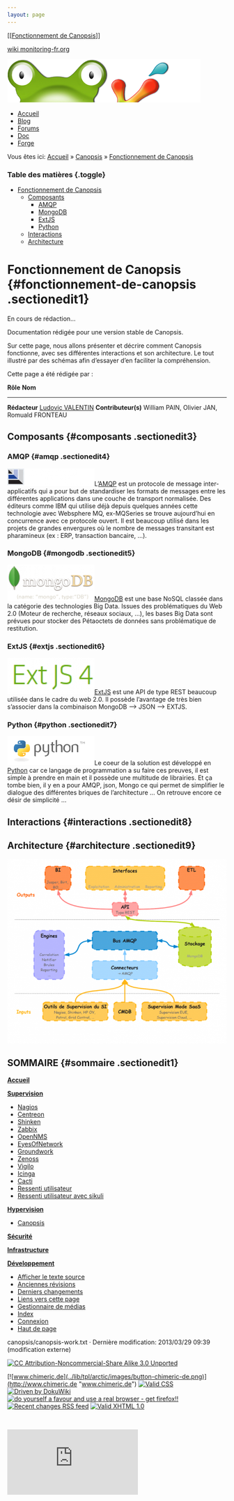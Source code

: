 ```yaml
---
layout: page
---
```


[[[Fonctionnement de Canopsis](canopsis-work@do=backlink.html)]]

[wiki monitoring-fr.org](../start.html "[ALT+H]")

![Logo Monitoring](../lib/tpl/arctic/images/logo_monitoring.png)

-   [Accueil](../index.html "Cliquez pour revenir |  l'accueil")
-   [Blog](http://www.monitoring-fr.org "Blog & News")
-   [Forums](http://forums.monitoring-fr.org "Forums")
-   [Doc](http://doc.monitoring-fr.org "Doc")
-   [Forge](https://github.com/monitoring-fr "Forge")

Vous êtes ici: [Accueil](../start.html "start") »
[Canopsis](start.html "canopsis:start") » [Fonctionnement de
Canopsis](canopsis-work.html "canopsis:canopsis-work")

### Table des matières {.toggle}

-   [Fonctionnement de
    Canopsis](canopsis-work.html#fonctionnement-de-canopsis)
    -   [Composants](canopsis-work.html#composants)
        -   [AMQP](canopsis-work.html#amqp)
        -   [MongoDB](canopsis-work.html#mongodb)
        -   [ExtJS](canopsis-work.html#extjs)
        -   [Python](canopsis-work.html#python)
    -   [Interactions](canopsis-work.html#interactions)
    -   [Architecture](canopsis-work.html#architecture)

Fonctionnement de Canopsis {#fonctionnement-de-canopsis .sectionedit1}
==========================

En cours de rédaction…

Documentation rédigée pour une version stable de Canopsis.

Sur cette page, nous allons présenter et décrire comment Canopsis
fonctionne, avec ses différentes interactions et son architecture. Le
tout illustré par des schémas afin d’essayer d’en faciliter la
compréhension.

Cette page a été rédigée par :

  **Rôle**              **Nom**
  --------------------- ---------------------------------------------------------------------------------------------------------------------------------------------------------
  **Rédacteur**         [Ludovic VALENTIN](http://www.monitoring-fr.org/community/members/ludovic-valentin/ "http://www.monitoring-fr.org/community/members/ludovic-valentin/")
  **Contributeur(s)**   William PAIN, Olivier JAN, Romuald FRONTEAU

Composants {#composants .sectionedit3}
----------

### AMQP {#amqp .sectionedit4}

![](../assets/media/canopsis/amqp-logo.png@w=200)L’[AMQP](http://www.amqp.org/ "http://www.amqp.org/")
est un protocole de message inter-applicatifs qui a pour but de
standardiser les formats de messages entre les différentes applications
dans une couche de transport normalisée. Des éditeurs comme IBM qui
utilise déjà depuis quelques années cette technologie avec Websphere MQ,
ex-MQSeries se trouve aujourd’hui en concurrence avec ce protocole
ouvert. Il est beaucoup utilisé dans les projets de grandes envergures
où le nombre de messages transitant est pharamineux (ex : ERP,
transaction bancaire, …).

### MongoDB {#mongodb .sectionedit5}

![](../assets/media/canopsis/logo-mongodb.png@w=200)[MongoDB](http://www.mongodb.org "http://www.mongodb.org")
est une base NoSQL classée dans la catégorie des technologies Big Data.
Issues des problématiques du Web 2.0 (Moteur de recherche, réseaux
sociaux, …), les bases Big Data sont prévues pour stocker des Pétaoctets
de données sans problématique de restitution.

### ExtJS {#extjs .sectionedit6}

![](../assets/media/canopsis/selection_330.png@w=200)[ExtJS](http://www.sencha.com/products/extjs "http://www.sencha.com/products/extjs")
est une API de type REST beaucoup utilisée dans le cadre du web 2.0. Il
possède l’avantage de très bien s’associer dans la combinaison MongoDB
–\> JSON –\> EXTJS.

### Python {#python .sectionedit7}

![](../assets/media/canopsis/python-logo.gif@w=200)Le coeur de la solution est
développé en [Python](http://www.python.org/ "http://www.python.org/")
car ce langage de programmation a su faire ces preuves, il est simple à
prendre en main et il possède une multitude de librairies. Et ça tombe
bien, il y en a pour AMQP, json, Mongo ce qui permet de simplifier le
dialogue des différentes briques de l’architecture … On retrouve encore
ce désir de simplicité …

Interactions {#interactions .sectionedit8}
------------

Architecture {#architecture .sectionedit9}
------------

![](../assets/media/canopsis/schema_architecture_canopsis.png@w=700)

SOMMAIRE {#sommaire .sectionedit1}
--------

**[Accueil](../start.html "start")**

**[Supervision](../supervision/start.html "supervision:start")**

-   [Nagios](../nagios/start.html "nagios:start")
-   [Centreon](../centreon/start.html "centreon:start")
-   [Shinken](../shinken/start.html "shinken:start")
-   [Zabbix](../zabbix/start.html "zabbix:start")
-   [OpenNMS](../opennms/start.html "opennms:start")
-   [EyesOfNetwork](../eyesofnetwork/start.html "eyesofnetwork:start")
-   [Groundwork](../groundwork/start.html "groundwork:start")
-   [Zenoss](../zenoss/start.html "zenoss:start")
-   [Vigilo](../vigilo/start.html "vigilo:start")
-   [Icinga](../icinga/start.html "icinga:start")
-   [Cacti](../cacti/start.html "cacti:start")
-   [Ressenti
    utilisateur](../supervision/eue/start.html "supervision:eue:start")
-   [Ressenti utilisateur avec
    sikuli](../sikuli/eue/start.html "sikuli:eue:start")

**[Hypervision](../hypervision/start.html "hypervision:start")**

-   [Canopsis](start.html "canopsis:start")

**[Sécurité](../securite/start.html "securite:start")**

**[Infrastructure](../infra/start.html "infra:start")**

**[Développement](../dev/start.html "dev:start")**

-   [Afficher le texte
    source](canopsis-work@do=edit&rev=0.html "Afficher le texte source [V]")
-   [Anciennes
    révisions](canopsis-work@do=revisions.html "Anciennes révisions [O]")
-   [Derniers
    changements](canopsis-work@do=recent.html "Derniers changements [R]")
-   [Liens vers cette
    page](canopsis-work@do=backlink.html "Liens vers cette page")
-   [Gestionnaire de
    médias](canopsis-work@do=media.html "Gestionnaire de médias")
-   [Index](canopsis-work@do=index.html "Index [X]")
-   [Connexion](canopsis-work@do=login&sectok=6bca6bdf16f8880de3d6d3649db89a26.html "Connexion")
-   [Haut de page](canopsis-work.html#dokuwiki__top "Haut de page [T]")

canopsis/canopsis-work.txt · Dernière modification: 2013/03/29 09:39
(modification externe)

[![CC Attribution-Noncommercial-Share Alike 3.0
Unported](../lib/images/license/button/cc-by-nc-sa.png)](http://creativecommons.org/licenses/by-nc-sa/3.0/)

[![www.chimeric.de](../lib/tpl/arctic/images/button-chimeric-de.png)](http://www.chimeric.de "www.chimeric.de")
[![Valid
CSS](../lib/tpl/arctic/images/button-css.png)](http://jigsaw.w3.org/css-validator/check/referer "Valid CSS")
[![Driven by
DokuWiki](../lib/tpl/arctic/images/button-dw.png)](http://wiki.splitbrain.org/wiki:dokuwiki "Driven by DokuWiki")
[![do yourself a favour and use a real browser - get
firefox!!](../lib/tpl/arctic/images/button-firefox.png)](http://www.firefox-browser.de "do yourself a favour and use a real browser - get firefox")
[![Recent changes RSS
feed](../lib/tpl/arctic/images/button-rss.png)](../feed.php "Recent changes RSS feed")
[![Valid XHTML
1.0](../lib/tpl/arctic/images/button-xhtml.png)](http://validator.w3.org/check/referer "Valid XHTML 1.0")

![](../lib/exe/indexer.php@id=canopsis%253Acanopsis-work&1424859804)

![](http://analytics.monitoring-fr.org/piwik.php?idsite=2)
